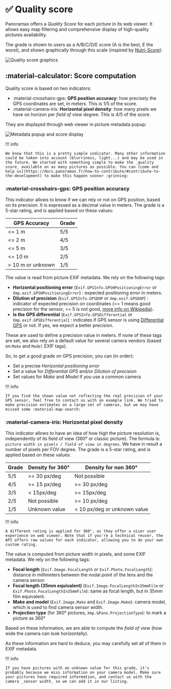 # :white_check_mark: Quality score

Panoramax offers a _Quality Score_ for each picture in its web viewer. It allows easy map filtering and comprehensive display of high-quality pictures availability.

The grade is shown to users as a A/B/C/D/E score (A is the best, E the worst), and shown graphically through this scale (inspired by [Nutri-Score](https://en.wikipedia.org/wiki/Nutri-Score)):

![Quality score graphics](./images/quality_score.png)

## :material-calculator: Score computation

Quality score is based on two indicators:

- :material-crosshairs-gps: __GPS position accuracy__: how precisely the GPS coordinates are set, in meters. This is 1/5 of the score.
- :material-camera-iris: __Horizontal pixel density__: how many pixels we have on horizon per _field of view_ degree. This is 4/5 of the score.

They are displayed through web viewer in picture metadata popup:

![Metadata popup and score display](./images/quality_score_viewer.png)

!!! info

	We know that this is a pretty simple indicator. Many other information could be taken into account (blurriness, light...) and may be used in the future. We started with something simple to make the _quality score_ available on as many pictures as possible. You can [come and help us](https://docs.panoramax.fr/how-to-contribute/#contribute-to-the-development) to make this happen sooner :grinning:

### :material-crosshairs-gps: GPS position accuracy

This indicator allows to know if we can rely or not on GPS position, based on its precision. It is expressed as a decimal value in meters. The grade is a 5-star rating, and is applied based on these values:

| GPS Accuracy      | Grade |
| ----------------- | ----- |
| <= 1 m            |  5/5  |
| <= 2 m            |  4/5  |
| <= 5 m            |  3/5  |
| <= 10 m           |  2/5  |
| > 10 m or unknown |  1/5  |

The value is read from picture EXIF metadata. We rely on the following tags:

- __Horizontal positioning error__ (`Exif.GPSInfo.GPSHPositioningError` or `Xmp.exif.GPSHPositioningError`) : expected positioning error in meters.
- __Dilution of precision__ (`Exif.GPSInfo.GPSDOP` or `Xmp.exif.GPSDOP`) : indicator of expected precision on coordinates (<= 1 means good precision for the sensor, >= 5 is not good, [more info on Wikipedia](https://en.wikipedia.org/wiki/Dilution_of_precision_(navigation))).
- __Is the GPS differential__ (`Exif.GPSInfo.GPSDifferential` or `Xmp.exif.GPSDifferential`) : indicates if GPS sensor is using [Differential GPS](https://en.wikipedia.org/wiki/Differential_GPS) or not. If yes, we expect a better precision.

These are used to define a precision value in meters. If none of these tags are set, we also rely on a default value for several camera vendors (based on `Make` and `Model` EXIF tags).

So, to get a good grade on GPS precision, you can (in order):

- Set a precise _Horizontal positioning error_
- Set a value for _Differential GPS_ and/or _Dilution of precision_
- Set values for _Make_ and _Model_ if you use a common camera


!!! info

	If you find the shown value not reflecting the real precision of your GPS sensor, feel free to contact us with an example link. We tried to make precision estimates on a large set of cameras, but we may have missed some :material-map-search:

### :material-camera-iris: Horizontal pixel density

This indicator allows to have an idea of how high the picture resolution is, independently of its field of view (360° or classic picture). The formula is: `picture width in pixels / field of view in degrees`. We have in result a number of pixels per FOV degree. The grade is a 5-star rating, and is applied based on these values:

| Grade | Density for 360° | Density for non 360°         |
| ----- | ---------------- |  --------------------------- |
| 5/5   | >= 30 px/deg     | Not possible                 |
| 4/5   | >= 15 px/deg     | >= 30 px/deg                 |
| 3/5   | < 15px/deg       | >= 15px/deg                  |
| 2/5   | Not possible     | >= 10 px/deg                 |
| 1/5   | Unknown value    | < 10 px/deg or unknown value |

!!! info

	A different rating is applied for 360°, as they offer a nicer user experience on web viewer. Note that if you're a technical reuser, the API offers raw values for each indicator, allowing you to do your own custom rating.

The value is computed from picture width in pixels, and some EXIF metadata. We rely on the following tags:

- __Focal length__ (`Exif.Image.FocalLength` or `Exif.Photo.FocalLength`): distance in millimeters between the nodal point of the lens and the camera sensor.
- __Focal length (35mm equivalent)__ (`Exif.Image.FocalLengthIn35mmFilm` or `Exif.Photo.FocalLengthIn35mmFilm`): same as focal length, but in 35mm film equivalent.
- __Make and model__ (`Exif.Image.Make` and `Exif.Image.Make`): camera model, which is used to find camera sensor width.
- __Projection type__ (for 360° pictures, `Xmp.GPano.ProjectionType`): to mark a picture as 360°

Based on these information, we are able to compute the _field of view_ (how wide the camera can look horizontally).

As these information are hard to deduce, you may carefully set all of them in EXIF metadata.

!!! info

	If you have pictures with an unknown value for this grade, it's probably because we miss information on your camera model. Make sure your pictures have required information, and contact us with the camera _sensor width_ so we can add it in our listing.

